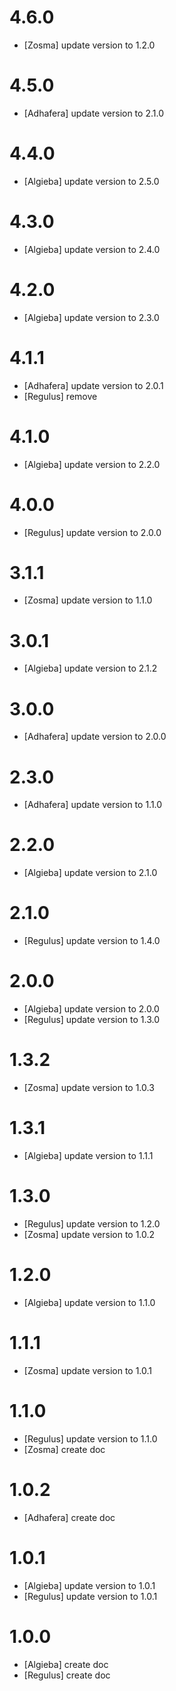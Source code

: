 # 4.6.0
  - [Zosma] update version to 1.2.0

# 4.5.0
  - [Adhafera] update version to 2.1.0

# 4.4.0
  - [Algieba] update version to 2.5.0

# 4.3.0
  - [Algieba] update version to 2.4.0

# 4.2.0
  - [Algieba] update version to 2.3.0

# 4.1.1
  - [Adhafera] update version to 2.0.1
  - [Regulus] remove

# 4.1.0
  - [Algieba] update version to 2.2.0

# 4.0.0
  - [Regulus] update version to 2.0.0

# 3.1.1
  - [Zosma] update version to 1.1.0

# 3.0.1
  - [Algieba] update version to 2.1.2

# 3.0.0
  - [Adhafera] update version to 2.0.0

# 2.3.0
  - [Adhafera] update version to 1.1.0

# 2.2.0
  - [Algieba] update version to 2.1.0

# 2.1.0
  - [Regulus] update version to 1.4.0

# 2.0.0
  - [Algieba] update version to 2.0.0
  - [Regulus] update version to 1.3.0

# 1.3.2
  - [Zosma] update version to 1.0.3

# 1.3.1
  - [Algieba] update version to 1.1.1

# 1.3.0
  - [Regulus] update version to 1.2.0
  - [Zosma] update version to 1.0.2

# 1.2.0
  - [Algieba] update version to 1.1.0

# 1.1.1
  - [Zosma] update version to 1.0.1

# 1.1.0
  - [Regulus] update version to 1.1.0
  - [Zosma] create doc

# 1.0.2
  - [Adhafera] create doc

# 1.0.1
  - [Algieba] update version to 1.0.1
  - [Regulus] update version to 1.0.1

# 1.0.0
  - [Algieba] create doc
  - [Regulus] create doc
